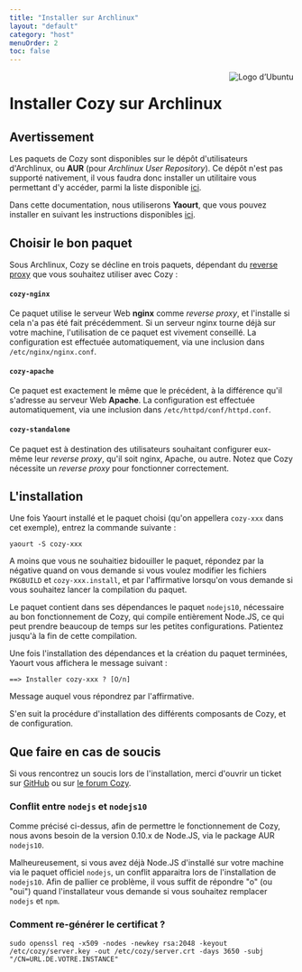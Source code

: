 ```yaml
---
title: "Installer sur Archlinux"
layout: "default"
category: "host"
menuOrder: 2
toc: false
---
```



<div style="height: 0; overflow: shown; text-align: right">
<img alt="Logo d’Ubuntu" src="/assets/images/archlinux-logo.png">
</div>

# Installer Cozy sur Archlinux

## Avertissement

Les paquets de Cozy sont disponibles sur le dépôt d'utilisateurs d'Archlinux, ou **AUR** (pour *Archlinux User Repository*). Ce dépôt n'est pas supporté nativement, il vous faudra donc installer un utilitaire vous permettant d'y accéder, parmi la liste disponible [ici](https://wiki.archlinux.org/index.php/AUR_helpers). 

Dans cette documentation, nous utiliserons **Yaourt**, que vous pouvez installer en suivant les instructions disponibles [ici](https://archlinux.fr/yaourt).

## Choisir le bon paquet

Sous Archlinux, Cozy se décline en trois paquets, dépendant du [reverse proxy](https://fr.wikipedia.org/wiki/Proxy_inverse) que vous souhaitez utiliser avec Cozy :

#### `cozy-nginx` 

Ce paquet utilise le serveur Web **nginx** comme *reverse proxy*, et l'installe si cela n'a pas été fait précédemment. Si un serveur nginx tourne déjà sur votre machine, l'utilisation de ce paquet est vivement conseillé. La configuration est effectuée automatiquement, via une inclusion dans `/etc/nginx/nginx.conf`.

#### `cozy-apache`

Ce paquet est exactement le même que le précédent, à la différence qu'il s'adresse au serveur Web **Apache**. La configuration est effectuée automatiquement, via une inclusion dans `/etc/httpd/conf/httpd.conf`.

#### `cozy-standalone`

Ce paquet est à destination des utilisateurs souhaitant configurer eux-même leur *reverse proxy*, qu'il soit nginx, Apache, ou autre. Notez que Cozy nécessite un *reverse proxy* pour fonctionner correctement.

## L'installation

Une fois Yaourt installé et le paquet choisi (qu'on appellera `cozy-xxx` dans cet exemple), entrez la commande suivante :

```
yaourt -S cozy-xxx
```

A moins que vous ne souhaitiez bidouiller le paquet, répondez par la négative quand on vous demande si vous voulez modifier les fichiers `PKGBUILD` et `cozy-xxx.install`, et par l'affirmative lorsqu'on vous demande si vous souhaitez lancer la compilation du paquet.

Le paquet contient dans ses dépendances le paquet `nodejs10`, nécessaire au bon fonctionnement de Cozy, qui compile entièrement Node.JS, ce qui peut prendre beaucoup de temps sur les petites configurations. Patientez jusqu'à la fin de cette compilation.

Une fois l'installation des dépendances et la création du paquet terminées, Yaourt vous affichera le message suivant :

```
==> Installer cozy-xxx ? [O/n]
```
Message auquel vous répondrez par l'affirmative.

S'en suit la procédure d'installation des différents composants de Cozy, et de configuration.

## Que faire en cas de soucis

Si vous rencontrez un soucis lors de l'installation, merci d'ouvrir un ticket sur [GitHub](https://github.com/babolivier/cozy-archlinux) ou sur [le forum Cozy](https://forum.cozy.io/t/cozy-sur-archlinux/1341).

### Conflit entre `nodejs` et `nodejs10`

Comme précisé ci-dessus, afin de permettre le fonctionnement de Cozy, nous avons besoin de la version 0.10.x de Node.JS, via le package AUR `nodejs10`.

Malheureusement, si vous avez déjà Node.JS d'installé sur votre machine via le paquet officiel `nodejs`, un conflit apparaitra lors de l'installation de `nodejs10`. Afin de pallier ce problème, il vous suffit de répondre "o" (ou "oui") quand l'installateur vous demande si vous souhaitez remplacer `nodejs` et `npm`.

### Comment re-générer le certificat ?

    sudo openssl req -x509 -nodes -newkey rsa:2048 -keyout /etc/cozy/server.key -out /etc/cozy/server.crt -days 3650 -subj "/CN=URL.DE.VOTRE.INSTANCE"
